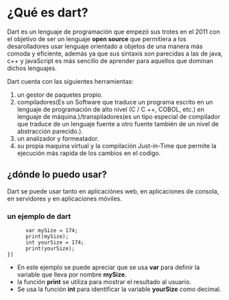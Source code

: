 # ¿Qué es dart? 
Dart es un lenguaje de programación que empezó sus trotes en el 2011 con el objetivo de ser un lenguaje **open source** que permitiera a los desarolladores usar lenguaje orientado a objetos de una manera más comoda y eficiente, además ya que sus sintaxis son parecidas a las de java, c++ y javaScript es más sencillo de aprender para aquellos que dominan dichos lenguajes.

Dart cuenta con las siguientes herramientas:
1. un gestor de paquetes propio.
2. compiladores(Es un Software que traduce un programa escrito en un lenguaje de programación de alto nivel (C / C ++, COBOL, etc.) en lenguaje de máquina.)/transpiladores(es un tipo especial de compilador que traduce de un lenguaje fuente a otro fuente también de un nivel de abstracción parecido.).
3. un analizador y formeatador.
4. su propia maquina virtual y la compilación Just-in-Time que permite la ejecución más rapida de los cambios en el codigo.

## ¿dónde lo puedo usar?
Dart se puede usar tanto en aplicaciónes web, en aplicaciones de consola, en servidores y en aplicaciones móviles.

### un ejemplo de dart
```[Void main{
      var mySize = 174;
      print(mySize);
      int yourSize = 174;
      print(yourSize);
}]
```
* En este ejemplo se puede apreciar que se usa **var** para definir la variable que lleva por nombre **mySize**.
* la función **print** se utiliza para mostrar el resultado al usuario.
* Se usa la función **int** para identificar la variable **yourSize** como decimal.
